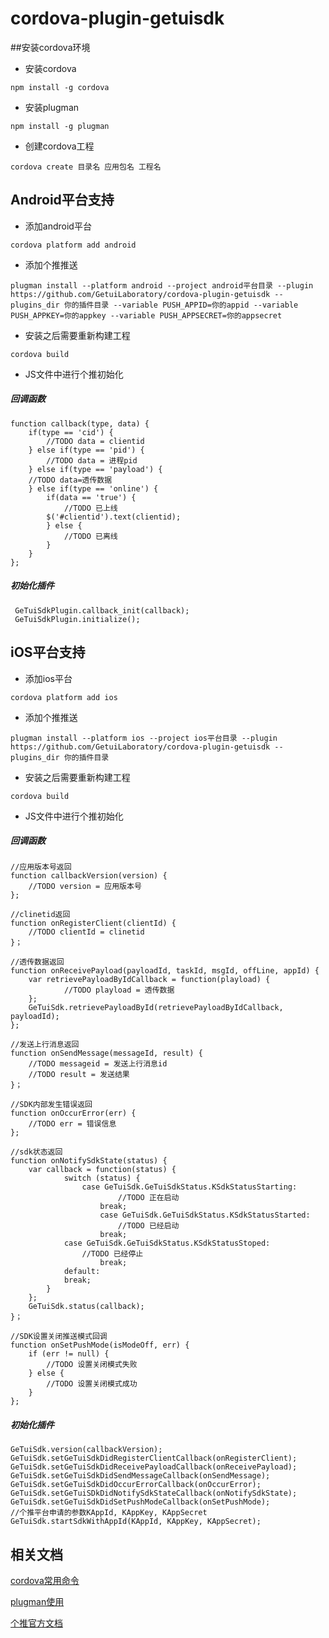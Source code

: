 # cordova-plugin-getuisdk
##安装cordova环境
* 安装cordova 
```
npm install -g cordova
```
* 安装plugman
```
npm install -g plugman
```
* 创建cordova工程
```
cordova create 目录名 应用包名 工程名
```
## Android平台支持
* 添加android平台
```
cordova platform add android
```
* 添加个推推送
```	
plugman install --platform android --project android平台目录 --plugin https://github.com/GetuiLaboratory/cordova-plugin-getuisdk --plugins_dir 你的插件目录 --variable PUSH_APPID=你的appid --variable PUSH_APPKEY=你的appkey --variable PUSH_APPSECRET=你的appsecret
```	
* 安装之后需要重新构建工程
```
cordova build
```
* JS文件中进行个推初始化

##### 回调函数
```
function callback(type, data) {
	if(type == 'cid') {
		//TODO data = clientid
	} else if(type == 'pid') {
		//TODO data = 进程pid
	} else if(type == 'payload') {
   	//TODO data=透传数据
	} else if(type == 'online') {
		if(data == 'true') {
			//TODO 已上线
		$('#clientid').text(clientid);
		} else {
			//TODO 已离线
		}
	}
};
```
##### 初始化插件
```
 GeTuiSdkPlugin.callback_init(callback);   
 GeTuiSdkPlugin.initialize();
```

## iOS平台支持
* 添加ios平台
```
cordova platform add ios
```
* 添加个推推送
```	
plugman install --platform ios --project ios平台目录 --plugin https://github.com/GetuiLaboratory/cordova-plugin-getuisdk --plugins_dir 你的插件目录
```	
* 安装之后需要重新构建工程
```
cordova build
```
* JS文件中进行个推初始化
	
##### 回调函数
```
//应用版本号返回
function callbackVersion(version) {
	//TODO version = 应用版本号           
};

//clinetid返回
function onRegisterClient(clientId) {
	//TODO clientId = clinetid   
}；

//透传数据返回
function onReceivePayload(payloadId, taskId, msgId, offLine, appId) {
	var retrievePayloadByIdCallback = function(playload) {
        	//TODO playload = 透传数据
	};
	GeTuiSdk.retrievePayloadById(retrievePayloadByIdCallback, payloadId);
};

//发送上行消息返回
function onSendMessage(messageId, result) {
	//TODO messageid = 发送上行消息id
	//TODO result = 发送结果
}；

//SDK内部发生错误返回
function onOccurError(err) {
	//TODO err = 错误信息
};

//sdk状态返回
function onNotifySdkState(status) {
	var callback = function(status) {
        	switch (status) {
        		case GeTuiSdk.GeTuiSdkStatus.KSdkStatusStarting:
                   		//TODO 正在启动
                   	break;
               		case GeTuiSdk.GeTuiSdkStatus.KSdkStatusStarted:
                		//TODO 已经启动
                	break;
			case GeTuiSdk.GeTuiSdkStatus.KSdkStatusStoped:
				//TODO 已经停止
                   	break;
			default:
			break;
		}
	};
	GeTuiSdk.status(callback);
}；

//SDK设置关闭推送模式回调
function onSetPushMode(isModeOff, err) {
	if (err != null) {
		//TODO 设置关闭模式失败
	} else {
		//TODO 设置关闭模式成功
	}
};
```
##### 初始化插件
```
GeTuiSdk.version(callbackVersion);
GeTuiSdk.setGeTuiSdkDidRegisterClientCallback(onRegisterClient);
GeTuiSdk.setGeTuiSdkDidReceivePayloadCallback(onReceivePayload);
GeTuiSdk.setGeTuiSdkDidSendMessageCallback(onSendMessage);
GeTuiSdk.setGeTuiSdkDidOccurErrorCallback(onOccurError);
GeTuiSdk.setGeTuiSDkDidNotifySdkStateCallback(onNotifySdkState);
GeTuiSdk.setGeTuiSdkDidSetPushModeCallback(onSetPushMode);
//个推平台申请的参数KAppId, KAppKey, KAppSecret
GeTuiSdk.startSdkWithAppId(KAppId, KAppKey, KAppSecret);
```
## 相关文档
[cordova常用命令](http://my.oschina.net/jack088/blog/390876?fromerr=f8h2gkFq)  

[plugman使用](http://cordova.apache.org/docs/en/latest/plugin_ref/plugman.html)  

[个推官方文档](http://docs.getui.com/pages/viewpage.action?pageId=589866)
